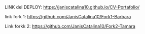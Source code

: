LINK del DEPLOY: https://janiscatalina10.github.io/CV-Portafolio/

link fork 1:
https://github.com/JanisCatalina10/Fork1-Barbara

Link forkk 2:
https://github.com/JanisCatalina10/Fork2-Tamara

